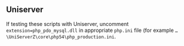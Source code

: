 ## Uniserver

If testing these scripts with Uniserver, uncomment `extension=php_pdo_mysql.dll` in appropriate `php.ini` file (for example `…\UniServerZ\core\php54\php_production.ini`.

